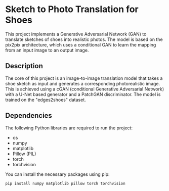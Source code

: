 # Sketch to Photo Translation for Shoes

This project implements a Generative Adversarial Network (GAN) to translate sketches of shoes into realistic photos. The model is based on the pix2pix architecture, which uses a conditional GAN to learn the mapping from an input image to an output image.

## Description

The core of this project is an image-to-image translation model that takes a shoe sketch as input and generates a corresponding photorealistic image. This is achieved using a cGAN (conditional Generative Adversarial Network) with a U-Net based generator and a PatchGAN discriminator. The model is trained on the "edges2shoes" dataset.

## Dependencies

The following Python libraries are required to run the project:

* os
* numpy
* matplotlib
* Pillow (PIL)
* torch
* torchvision

You can install the necessary packages using pip:
```bash
pip install numpy matplotlib pillow torch torchvision
